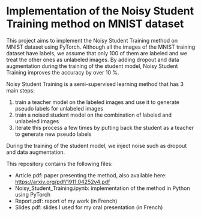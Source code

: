 # Implementation of the Noisy Student Training method on MNIST dataset #

This project aims to implement the Noisy Student Training method on MNIST dataset using PyTorch. Although all the images of the MNIST training dataset have labels, we assume that only 100 of them are labeled and we treat the other ones as unlabeled images. By adding dropout and data augmentation during the training of the student model, Noisy Student Training improves the accuracy by over 10 %.

Noisy Student Training is a semi-supervised learning method that has 3 main steps:
1. train a teacher model on the labeled images and use it to generate pseudo labels for unlabeled images
2. train a noised student model on the combination of labeled and unlabeled images
3. iterate this process a few times by putting back the student as a teacher to generate new pseudo labels

During the training of the student model, we inject noise such as dropout and data augmentation.

This repository contains the following files:
- Article.pdf: paper presenting the method, also available here: https://arxiv.org/pdf/1911.04252v4.pdf
- Noisy_Student_Training.ipynb: implementation of the method in Python using PyTorch
- Report.pdf: report of my work (in French)
- Slides.pdf: slides I used for my oral presentation (in French)
